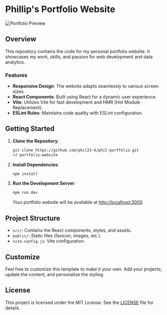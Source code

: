 # Phillip's Portfolio Website

![Portfolio Preview](https://www.phillipchapita.com/preview.PNG) <!-- Replace with an actual screenshot of your portfolio -->

## Overview

This repository contains the code for my personal portfolio website. It showcases my work, skills, and passion for web development and data analytics.

### Features

- **Responsive Design**: The website adapts seamlessly to various screen sizes.
- **React Components**: Built using React for a dynamic user experience.
- **Vite**: Utilizes Vite for fast development and HMR (Hot Module Replacement).
- **ESLint Rules**: Maintains code quality with ESLint configuration.

## Getting Started

1. **Clone the Repository**:

   ```bash
   git clone https://github.com/phil23-4/phil-portfolio.git
   cd portfolio-website
   ```

2. **Install Dependencies**:

   ```bash
   npm install
   ```

3. **Run the Development Server**:

   ```bash
   npm run dev
   ```

   Your portfolio website will be available at [http://localhost:3000](http://localhost:3000).

## Project Structure

- `src/`: Contains the React components, styles, and assets.
- `public/`: Static files (favicon, images, etc.).
- `vite.config.js`: Vite configuration.

## Customize

Feel free to customize this template to make it your own. Add your projects, update the content, and personalize the styling.

## License

This project is licensed under the MIT License. See the [LICENSE](LICENSE) file for details.

